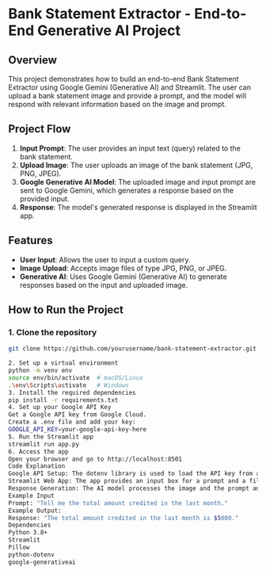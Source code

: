 # Bank Statement Extractor - End-to-End Generative AI Project

## Overview
This project demonstrates how to build an end-to-end Bank Statement Extractor using Google Gemini (Generative AI) and Streamlit. The user can upload a bank statement image and provide a prompt, and the model will respond with relevant information based on the image and prompt.

## Project Flow

1. **Input Prompt**: The user provides an input text (query) related to the bank statement.
2. **Upload Image**: The user uploads an image of the bank statement (JPG, PNG, JPEG).
3. **Google Generative AI Model**: The uploaded image and input prompt are sent to Google Gemini, which generates a response based on the provided input.
4. **Response**: The model's generated response is displayed in the Streamlit app.

## Features
- **User Input**: Allows the user to input a custom query.
- **Image Upload**: Accepts image files of type JPG, PNG, or JPEG.
- **Generative AI**: Uses Google Gemini (Generative AI) to generate responses based on the input and uploaded image.
  
## How to Run the Project

### 1. Clone the repository
```bash
git clone https://github.com/yourusername/bank-statement-extractor.git

2. Set up a virtual environment
python -m venv env
source env/bin/activate  # macOS/Linux
.\env\Scripts\activate   # Windows
3. Install the required dependencies
pip install -r requirements.txt
4. Set up your Google API Key
Get a Google API key from Google Cloud.
Create a .env file and add your key:
GOOGLE_API_KEY=your-google-api-key-here
5. Run the Streamlit app
streamlit run app.py
6. Access the app
Open your browser and go to http://localhost:8501
Code Explanation
Google API Setup: The dotenv library is used to load the API key from an .env file.
Streamlit Web App: The app provides an input box for a prompt and a file uploader for the image. Once both are provided, the app sends this data to Google Generative AI.
Response Generation: The AI model processes the image and the prompt and returns a response.
Example Input
Prompt: "Tell me the total amount credited in the last month."
Example Output:
Response: "The total amount credited in the last month is $5000."
Dependencies
Python 3.8+
Streamlit
Pillow
python-dotenv
google-generativeai